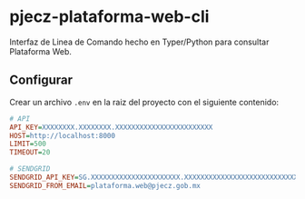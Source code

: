 # pjecz-plataforma-web-cli

Interfaz de Linea de Comando hecho en Typer/Python para consultar Plataforma Web.

## Configurar

Crear un archivo `.env` en la raiz del proyecto con el siguiente contenido:

```ini
# API
API_KEY=XXXXXXXX.XXXXXXXX.XXXXXXXXXXXXXXXXXXXXXXXX
HOST=http://localhost:8000
LIMIT=500
TIMEOUT=20

# SENDGRID
SENDGRID_API_KEY=SG.XXXXXXXXXXXXXXXXXXXXXX.XXXXXXXXXXXXXXXXXXXXXXXXXXXXXXXXXXXXXXXXXXX
SENDGRID_FROM_EMAIL=plataforma.web@pjecz.gob.mx
```
